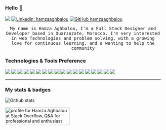 ### Hello 👋

![](https://komarev.com/ghpvc/?username=hamzaaghbalou)
[![Linkedin: hamzaaghbalou](https://img.shields.io/badge/-hamzaaghbalou-blue?style=flat-square&logo=Linkedin&logoColor=white&link=https://www.linkedin.com/in/hamzaaghbalou/)](https://www.linkedin.com/in/hamzaaghbalou)
[![GitHub hamzaaghbalou](https://img.shields.io/github/followers/hamzaaghbalou?label=follow&style=social)](https://github.com/hamzaaghbalou)
<p align="center" >
  <samp>
    My name is Hamza Aghbalou, I'm a Full Stack Designer and Developer based in Ouarzazate, Morocco. I'm very interested in web Technologies and problem solving, with a growing     love for continuous learning, and a wanting to help the community
  </samp>
  <br/>



### Technologies & Tools Preference
<img src = "https://img.shields.io/badge/-HTML5-E34F26?style=flat&logo=html5&logoColor=white"> <img src = "https://img.shields.io/badge/-CSS3-1572B6?style=flat&logo=css3&logoColor=white">
<img src="https://img.shields.io/badge/-Bootstrap-563D7C?style=flat&logo=bootstrap&logoColor=white">
<img src="https://img.shields.io/badge/-JavaScript-eed718?style=flat&logo=javascript&logoColor=ffffff">
<img src="https://img.shields.io/badge/-Sass-cc6699?style=flat&logo=sass&logoColor=ffffff">
<img src="https://img.shields.io/badge/-React-000000?style=flat&logo=react&logoColor=00c8ff">
<img src="https://img.shields.io/badge/-MongoDB-4DB33D?style=flat&logo=mongodb&logoColor=FFFFFF">
<img src="https://img.shields.io/badge/-GraphQL-e535ab?style=flat&logo=graphql&logoColor=FFFFFF">
<img src="https://img.shields.io/badge/-MySQL-F29111?style=flat&logo=mysql&logoColor=FFFFFF">
<img src="https://img.shields.io/badge/-Express.js-787878?style=flat">
<img src="https://img.shields.io/badge/-Node.js-3C873A?style=flat&logo=Node.js&logoColor=white">
<img src="https://img.shields.io/badge/-Firebase-FFA611?style=flat&logo=firebase&logoColor=FFFFFF">
<img src="https://img.shields.io/badge/-Progressive Web Apps-5A0FC8?style=flat">
<img src="http://img.shields.io/badge/-Git-F1502F?style=flat&logo=git&logoColor=FFFFFF">
<img src="http://img.shields.io/badge/-Github-000000?style=flat&logo=github&logoColor=FFFFFF">
<img src="http://img.shields.io/badge/-VS%20Code-007ACC?style=flat&logo=visual%20studio%20code&logoColor=white">
<img src="http://img.shields.io/badge/-Heroku-430098?style=flat&logo=heroku&logoColor=white">
<img src="http://img.shields.io/badge/-Vercel-black?style=flat&logo=vercel&logoColor=white">


---


### My stats & badges
![Github stats](https://github-readme-stats.vercel.app/api?username=hamzaaghbalou&show_icons=true&count_private=true)

<a href="https://stackoverflow.com/users/11379081/hamza-aghbalou"><img src="https://stackoverflow.com/users/flair/11379081.png" width="208" height="58" alt="profile for Hamza Aghbalou at Stack Overflow, Q&amp;A for professional and enthusiast programmers" title="profile for Hamza Aghbalou at Stack Overflow, Q&amp;A for professional and enthusiast programmers"></a>
<!--
<p align="right">
<img  float="right" src="https://github-readme-stats.vercel.app/api/top-langs/?username=hamzaaghbalou&show_icons=true&" />
<img align="left" src="https://github-readme-stats.vercel.app/api?username=hamzaaghbalou&theme=tokyonight&show_icons=true" />
</p>
-->
